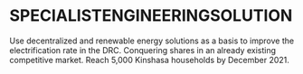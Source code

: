 # SPECIALISTENGINEERINGSOLUTION
Use decentralized and renewable energy solutions as a basis to improve the electrification rate in the DRC. Conquering shares in an already existing competitive market.  Reach 5,000 Kinshasa households by December 2021.
